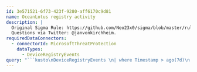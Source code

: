 ```yaml
---
id: 3e571521-6f73-423f-9280-aff6170c9d81
name: OceanLotus registry activity
description: |
  Original Sigma Rule: https://github.com/Neo23x0/sigma/blob/master/rules/apt/apt_oceanlotus_registry.yml.
  Questions via Twitter: @janvonkirchheim.
requiredDataConnectors:
  - connectorId: MicrosoftThreatProtection
    dataTypes:
      - DeviceRegistryEvents
query: "```kusto\nDeviceRegistryEvents \n| where Timestamp > ago(7d)\n| where ActionType == \"RegistryValueSet\" \n| where RegistryKey endswith @\"\\SOFTWARE\\Classes\\CLSID\\{E08A0F4B-1F65-4D4D-9A09-BD4625B9C5A1}\\Model\" \n     or RegistryKey endswith @\"\\SOFTWARE\\App\\AppXbf13d4ea2945444d8b13e2121cb6b663\\Application\" \n     or RegistryKey endswith @\"\\SOFTWARE\\App\\AppXbf13d4ea2945444d8b13e2121cb6b663\\DefaultIcon\" \n     or RegistryKey endswith @\"\\SOFTWARE\\App\\AppX70162486c7554f7f80f481985d67586d\\Application\" \n     or RegistryKey endswith @\"\\SOFTWARE\\App\\AppX70162486c7554f7f80f481985d67586d\\DefaultIcon\" \n     or RegistryKey endswith @\"\\SOFTWARE\\App\\AppX37cc7fdccd644b4f85f4b22d5a3f105a\\Application\" \n     or RegistryKey endswith @\"\\SOFTWARE\\App\\AppX37cc7fdccd644b4f85f4b22d5a3f105a\\DefaultIcon\"\n```"
---
```


